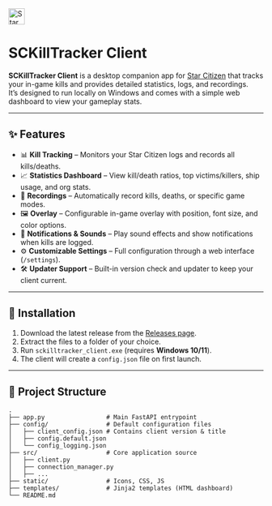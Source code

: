 <img src="static/sckticon.ico" alt="Star Citizen Logo" width="32"/>

# SCKillTracker Client

**SCKillTracker Client** is a desktop companion app for [Star Citizen](https://robertsspaceindustries.com/star-citizen) that tracks your in-game kills and provides detailed statistics, logs, and recordings.  
It’s designed to run locally on Windows and comes with a simple web dashboard to view your gameplay stats.

---

## ✨ Features

- 📊 **Kill Tracking** – Monitors your Star Citizen logs and records all kills/deaths.  
- 📈 **Statistics Dashboard** – View kill/death ratios, top victims/killers, ship usage, and org stats.  
- 🎥 **Recordings** – Automatically record kills, deaths, or specific game modes.  
- 🖼️ **Overlay** – Configurable in-game overlay with position, font size, and color options.  
- 🔔 **Notifications & Sounds** – Play sound effects and show notifications when kills are logged.  
- ⚙️ **Customizable Settings** – Full configuration through a web interface (`/settings`).  
- 🛠️ **Updater Support** – Built-in version check and updater to keep your client current.  

---

## 🚀 Installation

1. Download the latest release from the [Releases page](https://github.com/RodriguesBruno/sckilltracker_client/releases).  
2. Extract the files to a folder of your choice.  
3. Run `sckilltracker_client.exe` (requires **Windows 10/11**).  
4. The client will create a `config.json` file on first launch.  

---

## 📂 Project Structure

```text
.
├── app.py                 # Main FastAPI entrypoint
├── config/                # Default configuration files
│   ├── client_config.json # Contains client version & title
│   ├── config.default.json
│   └── config_logging.json
├── src/                   # Core application source
│   ├── client.py
│   ├── connection_manager.py
│   ├── ...
├── static/                # Icons, CSS, JS
├── templates/             # Jinja2 templates (HTML dashboard)
└── README.md
